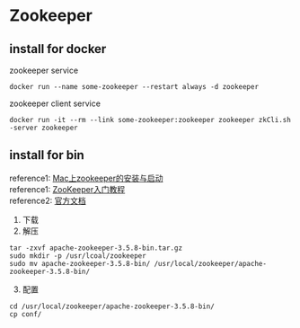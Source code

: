 # Zookeeper

## install for docker

zookeeper service
```shell script
docker run --name some-zookeeper --restart always -d zookeeper
```

zookeeper client service
```shell script
docker run -it --rm --link some-zookeeper:zookeeper zookeeper zkCli.sh -server zookeeper
```

## install for bin

reference1: [Mac上zookeeper的安装与启动](https://www.jianshu.com/p/5491d16e6abd)  
reference1: [ZooKeeper入门教程](https://www.jianshu.com/p/1f4c70d7ef40)  
reference2: [官方文档](https://zookeeper.apache.org/doc/current/zookeeperStarted.html)  

1. 下载
2. 解压
```shell script
tar -zxvf apache-zookeeper-3.5.8-bin.tar.gz
sudo mkdir -p /usr/lcoal/zookeeper
sudo mv apache-zookeeper-3.5.8-bin/ /usr/local/zookeeper/apache-zookeeper-3.5.8-bin/

```
3. 配置
```shell script
cd /usr/local/zookeeper/apache-zookeeper-3.5.8-bin/
cp conf/

```

